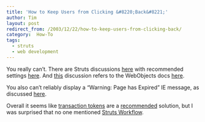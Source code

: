 ```yaml
---
title: 'How to Keep Users from Clicking &#8220;Back&#8221;'
author: Tim
layout: post
redirect_from: /2003/12/22/how-to-keep-users-from-clicking-back/
category:  How-To
tags:
  - struts
  - web development
---
```

You really can&#8217;t. There are Struts discussions [here][1] with recommended settings [here][2]. And [this][3] discussion refers to the WebObjects docs [here][4].

You also can&#8217;t reliably display a &#8220;Warning: Page has Expired&#8221; IE message, as discussed [here][5].

Overall it seems like [transaction tokens][6] are a [recommended][7] solution, but I was surprised that no one mentioned [Struts Workflow][8].

 [1]: http://marc.theaimsgroup.com/?l=struts-user&m=106252599627745&w=2
 [2]: http://marc.theaimsgroup.com/?l=struts-user&m=106266317031122&w=2
 [3]: http://marc.theaimsgroup.com/?l=struts-user&m=106256120130642&w=2
 [4]: http://developer.apple.com/documentation/WebObjects/Web_Applications/BacktrackingAndCache/chapter_6_section_5.html
 [5]: http://marc.theaimsgroup.com/?l=struts-user&m=103173031229537&w=2
 [6]: http://jakarta.apache.org/struts/api/org/apache/struts/action/Action.html#isTokenValid(javax.servlet.http.HttpServletRequest)
 [7]: http://marc.theaimsgroup.com/?l=struts-user&m=106270396515315&w=2
 [8]: http://www.livinglogic.de/Struts/
